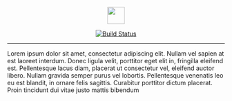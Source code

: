<p align="center"><img height=
"40px" src="http://final-405.herokuapp.com/logo.svg"></p>
<p align="center">
<a href="https://travis-ci.com/ajudeht/janice-app"><img src="https://travis-ci.com/ajudeht/janice-app.svg?token=7e7rcNQXN5Qs5HwHwYYT&branch=master" alt="Build Status"></a>
<hr />
</p>

Lorem ipsum dolor sit amet, consectetur adipiscing elit. Nullam vel sapien at est laoreet interdum. Donec ligula velit, porttitor eget elit in, fringilla eleifend est. Pellentesque lacus diam, placerat ut consectetur vel, eleifend auctor libero. Nullam gravida semper purus vel lobortis. Pellentesque venenatis leo eu est blandit, in ornare felis sagittis. Curabitur porttitor dictum placerat. Proin tincidunt dui vitae justo mattis bibendum
